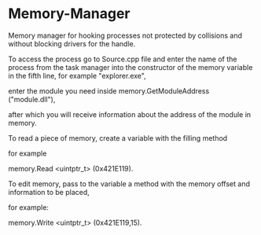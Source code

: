 # Memory-Manager
Memory manager for hooking processes not protected by collisions and without blocking drivers for the handle.

To access the process go to Source.cpp file
and enter the name of the process from the task manager into the constructor of the memory variable in the fifth line, for example "explorer.exe", 

enter the module you need inside memory.GetModuleAddress ("module.dll"), 

after which you will receive information about the address of the module in memory.

To read a piece of memory, create a variable with the filling method

for example

memory.Read <uintptr_t> (0x421E119).

To edit memory, pass to the variable a method with the memory offset and information to be placed, 

for example: 

memory.Write <uintptr_t> (0x421E119,15).

